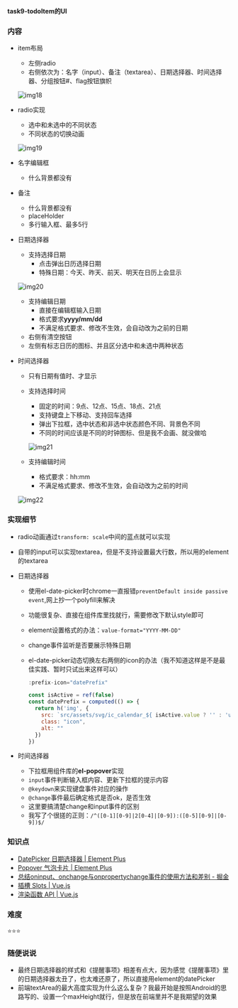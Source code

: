 **task9-todoItem的UI**
### 内容
- item布局
  - 左侧radio
  - 右侧依次为：名字（input）、备注（textarea）、日期选择器、时间选择器、分组按钮#、flag按钮旗帜

  ![img18](https://raw.github.com/nppp1990/easy-todo/master/doc/img/img18.png)

- radio实现
  - 选中和未选中的不同状态
  - 不同状态的切换动画

  ![img19](https://raw.github.com/nppp1990/easy-todo/master/doc/img/img19.png)

- 名字编辑框
  - 什么背景都没有
- 备注
  - 什么背景都没有
  - placeHolder
  - 多行输入框、最多5行
- 日期选择器
  - 支持选择日期
    - 点击弹出日历选择日期
    - 特殊日期：今天、昨天、前天、明天在日历上会显示

  ![img20](https://raw.github.com/nppp1990/easy-todo/master/doc/img/img20.png)

  - 支持编辑日期
    - 直接在编辑框输入日期
    - 格式要求**yyyy/mm/dd**
    - 不满足格式要求、修改不生效，会自动改为之前的日期
  - 右侧有清空按钮
  - 左侧有标志日历的图标、并且区分选中和未选中两种状态

- 时间选择器
  - 只有日期有值时、才显示
  - 支持选择时间
    - 固定的时间：9点、12点、15点、18点、21点
    - 支持键盘上下移动、支持回车选择
    - 弹出下拉框，选中状态和非选中状态颜色不同、背景色不同
    - 不同的时间应该是不同的时钟图标、但是我不会画、就没做哈

    ![img21](https://raw.github.com/nppp1990/easy-todo/master/doc/img/img21.png)

  - 支持编辑时间
    - 格式要求：hh:mm
    - 不满足格式要求、修改不生效，会自动改为之前的时间

  ![img22](https://raw.github.com/nppp1990/easy-todo/master/doc/img/img22.png)



### 实现细节

- radio动画通过`transform: scale`中间的蓝点就可以实现

- 自带的input可以实现textarea，但是不支持设置最大行数，所以用的element的textarea

- 日期选择器

  - 使用el-date-picker时chrome一直报错`preventDefault inside passive event`,网上抄一个polyfill来解决

  - 功能很复杂、直接在组件库里找就行，需要修改下默认style即可

  - element设置格式的办法：`value-format="YYYY-MM-DD"`

  - change事件监听是否要展示特殊日期

  - el-date-picker动态切换左右两侧的icon的办法（我不知道这样是不是最佳实践、暂时只试出来这样可以）

    ```javascript
    :prefix-icon="datePrefix"

    const isActive = ref(false)
    const datePrefix = computed(() => {
      return h('img', {
        src: `src/assets/svg/ic_calendar_${ isActive.value ? '' : 'un' }selected.svg`,
        class: "icon",
        alt: ""
      })
    })
    ```



- 时间选择器
  - 下拉框用组件库的**el-popover**实现
  - `input`事件判断输入框内容、更新下拉框的提示内容
  - `@keydown`来实现键盘事件对应的操作
  - `@change`事件最后确定格式是否ok，是否生效
  - 这里要搞清楚change和input事件的区别
  - 我写了个很搓的正则：`/^([0-1][0-9]|2[0-4]|[0-9]):([0-5][0-9]|[0-9])$/`

### 知识点

- [DatePicker 日期选择器 | Element Plus](https://element-plus.gitee.io/zh-CN/component/date-picker.html)
- [Popover 气泡卡片 | Element Plus](https://element-plus.gitee.io/zh-CN/component/popover.html)
- [总结oninput、onchange与onpropertychange事件的使用方法和差别 - 掘金](https://juejin.cn/post/6844903816542814221)
- [插槽 Slots | Vue.js](https://cn.vuejs.org/guide/components/slots.html)
- [渲染函数 API | Vue.js](https://cn.vuejs.org/api/render-function.html#h)

### 难度

⭐️⭐️⭐️

### 随便说说

- 最终日期选择器的样式和《提醒事项》相差有点大，因为感觉《提醒事项》里的日期选择器太丑了，也太难还原了，所以直接用element的datePicker
- 前端textArea的最大高度实现为什么这么复杂？我最开始是按照Android的思路写的、设置一个maxHeight就行，但是放在前端里并不是我期望的效果
